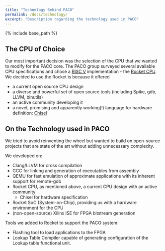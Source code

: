 ```yaml
---
title: "Technology Behind PACO"
permalink: /docs/technology/
excerpt: "Description regarding the technology used in PACO"
---
```


{% include base_path %}

## The CPU of Choice
Our most important decision was the selection of the CPU that we wanted to modify for the PACO core. The PACO group surveyed several available CPU specifications and chose a [RISC V](https://riscv.org/) implementation - the [Rocket CPU](https://github.com/ucb-bar/rocket). We decided to use the Rocket is because it offered

* a current open source CPU design
* a diverse and powerful set of open source tools (including Spike, gdb, LLVM, binutils) 
* an active community developing it
* a novel, promising and apparently working(!) language for hardware definition: [Chisel](https://chisel.eecs.berkeley.edu/)

## On the Technology used in PACO

We tried to avoid reinventing the wheel but wanted to build on open-source projects that are state of the art without adding unnecessary complexity.

We developed on:

* Clang/LLVM for cross compilation
* GCC for linking and generation of executables from assembly
* QEMU for fast emulation of approximate applications with its inherent support for remote-gdb
* Rocket CPU, as mentioned above, a current CPU design with an active community
    - Chisel for hardware specification
* Rocket SoC (System-on-Chip), providing us with a hardware environment for the CPU
* (non-open-source) Xilinx ISE for FPGA bitstream generation

Tools we added to Rocket to support the PACO system:

* Flashing tool to load applications to the FPGA
* Lookup Table Compiler capable of generating configuration of the Lookup table functional unit.
